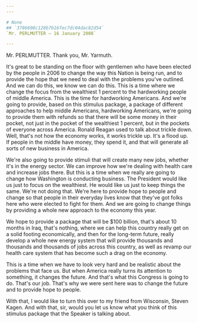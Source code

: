 ```yaml
---
---

# None
## `3786608c128b7b16fec7dc04dac82d54`
`Mr. PERLMUTTER — 16 January 2008`

---
```



Mr. PERLMUTTER. Thank you, Mr. Yarmuth.

It's great to be standing on the floor with gentlemen who have been 
elected by the people in 2006 to change the way this Nation is being 
run, and to provide the hope that we need to deal with the problems 
you've outlined. And we can do this, we know we can do this. This is a 
time where we change the focus from the wealthiest 1 percent to the 
hardworking people of middle America. This is the time for hardworking 
Americans. And we're going to provide, based on this stimulus package, 
a package of different approaches to help middle Americans, hardworking 
Americans, we're going to provide them with refunds so that there will 
be some money in their pocket, not just in the pocket of the wealthiest 
1 percent, but in the pockets of everyone across America. Ronald Reagan 
used to talk about trickle down. Well, that's not how the economy 
works, it works trickle up. It's a flood up. If people in the middle 
have money, they spend it, and that will generate all sorts of new 
business in America.

We're also going to provide stimuli that will create many new jobs, 
whether it's in the energy sector. We can improve how we're dealing 
with health care and increase jobs there. But this is a time when we 
really are going to change how Washington is conducting business. The 
President would like us just to focus on the wealthiest. He would like 
us just to keep things the same. We're not doing that. We're here to 
provide hope to people and change so that people in their everyday 
lives know that they've got folks here who were elected to fight for 
them. And we are going to change things by providing a whole new 
approach to the economy this year.

We hope to provide a package that will be $100 billion, that's about 
10 months in Iraq, that's nothing, where we can help this country 
really get on a solid footing economically, and then for the long-term 
future, really develop a whole new energy system that will provide 
thousands and thousands and thousands of jobs across this country, as 
well as revamp our health care system that has become such a drag on 
the economy.

This is a time when we have to look very hard and be realistic about 
the problems that face us. But when America really turns its attention 
to something, it changes the future. And that's what this Congress is 
going to do. That's our job. That's why we were sent here was to change 
the future and to provide hope to people.

With that, I would like to turn this over to my friend from 
Wisconsin, Steven Kagen. And with that, sir, would you let us know what 
you think of this stimulus package that the Speaker is talking about.